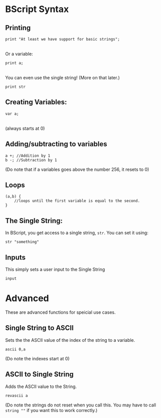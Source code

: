 # BScript Syntax

## Printing<br>
````
print "At least we have support for basic strings";
````
<br>Or a variable:<br>
````
print a;
````
<br>You can even use the single string! (More on that later.)<br>
````
print str
````

## Creating Variables:<br>
````
var a;
````
<br>(always starts at 0)

## Adding/subtracting to variables

````
a +; //Addition by 1
b -; //Subtraction by 1
````
(Do note that if a variables goes above the number 256, it resets to 0)

## Loops
````
(a,b) {
    //loops until the first variable is equal to the second.
}
````

## The Single String:
In BScript, you get access to a single string, `str`. You can set it using:
````
str "something"
````

## Inputs

This simply sets a user input to the Single String

````
input
````

# Advanced

These are advanced functions for speicial use cases.

## Single String to ASCII

Sets the the ASCII value of the index of the string to a variable.

````
ascii 0,a
````
(Do note the indexes start at 0)

## ASCII to Single String

Adds the ASCII value to the String.

````
revascii a
````

(Do note the strings do not reset when you call this. You may have to call `string ""` if you want this to work correctly.)